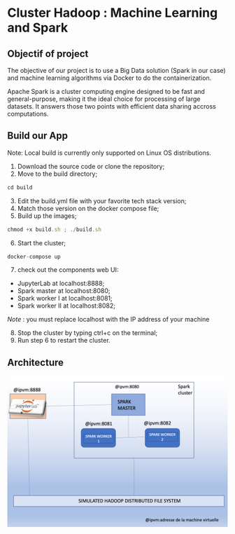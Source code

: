 # Cluster Hadoop : Machine Learning and Spark

## Objectif of project 

The objective of our project is to use a Big Data solution (Spark in our case) and machine learning algorithms via Docker to do the containerization.

Apache Spark is a cluster computing engine designed to be fast and general-purpose, making it the ideal choice for processing of large datasets. It answers those two points with efficient data sharing accross computations.

## Build our App

Note: Local build is currently only supported on Linux OS distributions.

1. Download the source code or clone the repository;
2. Move to the build directory;
```javascript
cd build
```
3. Edit the build.yml file with your favorite tech stack version;
4. Match those version on the docker compose file;
5. Build up the images;
```javascript
chmod +x build.sh ; ./build.sh
```
6. Start the cluster;
```javascript
docker-compose up
```
7. check out the components web UI:
- JupyterLab at localhost:8888;
- Spark master at localhost:8080;
- Spark worker I at localhost:8081;
- Spark worker II at localhost:8082;

*Note* : you must replace localhost with the IP address of your machine

8. Stop the cluster by typing ctrl+c on the terminal;
9. Run step 6 to restart the cluster.

## Architecture

![Alt text](https://github.com/chissi007/projet-docker/blob/main/build/workspace/data/architecture.png?raw=true "Title")
